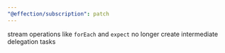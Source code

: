 ```yaml
---
"@effection/subscription": patch
---
```

stream operations like `forEach` and `expect` no longer create
intermediate delegation tasks
